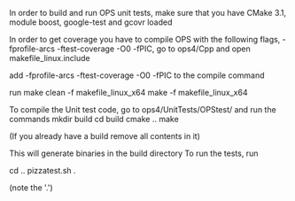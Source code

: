 In order to build and run OPS unit tests, make sure that you have CMake 3.1, module boost, google-test and gcovr loaded

In order to get coverage you have to compile OPS with the following flags, -fprofile-arcs -ftest-coverage -O0 -fPIC, go to ops4/Cpp and open makefile_linux.include

add -fprofile-arcs -ftest-coverage -O0 -fPIC to the compile command

run
make clean -f makefile_linux_x64
make -f makefile_linux_x64

To compile the Unit test code, go to ops4/UnitTests/OPStest/  and run the commands
mkdir build
cd build
cmake ..
make

(If you already have a build remove all contents in it)

This will generate binaries in the build directory
To run the tests, run

cd ..
pizzatest.sh . 

(note the '.')


